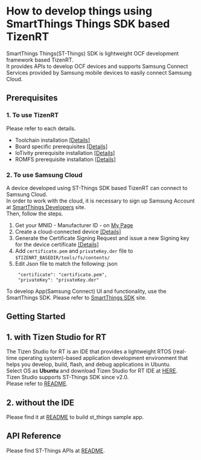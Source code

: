 # How to develop things using SmartThings Things SDK based TizenRT

SmartThings Things(ST-Things) SDK is lightweight OCF development framework based TizenRT.  
It provides APIs to develop OCF devices and supports Samsung Connect Services provided by Samsung mobile devices to easily connect Samsung Cloud.

## Prerequisites
### 1. To use TizenRT
Please refer to each details.  

- Toolchain installation [[Details]](../README.md#getting-the-toolchain)  
- Board specific prerequisites [[Details]](../README.md#supported-board--emulator)  
- IoTivity prerequisite installation [[Details]](../external/iotivity/README.md#prerequisites)  
- ROMFS prerequisite installation [[Details]](../tools/fs/README_ROMFS.md#pre-condition)  


### 2. To use Samsung Cloud
A device developed using ST-Things SDK based TizenRT can connect to Samsung Cloud.  
In order to work with the cloud, it is necessary to sign up Samsung Account at [SmartThings Developers](https://smartthings.developer.samsung.com/) site.  
Then, follow the steps.  
1. Get your MNID - Manufacturer ID - on [My Page](https://smartthings.developer.samsung.com/partner/dashboard)  
2. Create a cloud-connected device [[Details]](https://smartthings.developer.samsung.com/develop/workspace/ide/create-a-cloud-connected-device.html)  
3. Generate the Certificate Signing Request and issue a new Signing key for the device certificate [[Details]](https://smartthings.developer.samsung.com/develop/workspace/ide/about-common-tools.html)  
4. Add `certificate.pem` and `privateKey.der` file to `$TIZENRT_BASEDIR/tools/fs/contents/` 
5. Edit Json file to match the following: json
   ```
    "certificate": "certificate.pem",  
    "privateKey": "privateKey.der"
   ```

To develop App(Samsung Connect) UI and functionality, use the SmartThings SDK. Please refer to [SmartThings SDK](https://smartthings.developer.samsung.com/develop/workspace/sdk/overview.html) site.

## Getting Started
## 1. with Tizen Studio for RT
The Tizen Studio for RT is an IDE that provides a lightweight RTOS (real-time operating system)-based application development environment that helps you develop, build, flash, and debug applications in Ubuntu.  
Select OS as **Ubuntu** and download Tizen Studio for RT IDE at [HERE](https://developer.tizen.org/development/tizen-studio/download).  
Tizen Studio supports ST-Things SDK since v2.0.  
Please refer to [README](HowToDevelopThingsWithTizenStudioForRT.md).

## 2. without the IDE
Please find it at [README](../apps/examples/st_things/README.md) to build st_things sample app.  

## API Reference
Please find ST-Things APIs at [README](API_Reference/README.md).  
